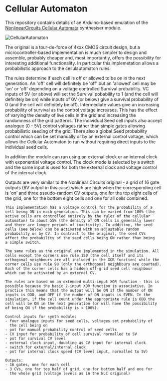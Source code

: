 # Cellular Automaton

This repository contains details of an Arduino-based emulation of the [NonlinearCircuits Cellular Automata](https://www.nonlinearcircuits.com/modules/p/cellular-automata) synthesiser module.

![CellularAutomaton](https://github.com/user-attachments/assets/e6e95f51-a603-4c6c-a3c2-eee641102247)

The original is a tour-de-force of 4xxx CMOS circuit design, but a microcontroller-based implementation is much simpler to design and assemble, probably cheaper and, most importantly, offers the possibility for interesting additional functionality. In particular this implemetation allows a probabilistic approach to the cellulautomaton rules.

The rules determine if each cell is off or allowed to be on in the next generation. An 'off' cell will definitely be 'off' but an 'allowed' cell may be 'on' or 'off' depending on a voltage controlled Survival probability. VC inputs of 5V (or above) will set the Survival pobability to 1 (and the cell will definitely be on) while inputs of 0V (or below) give a survival probability of 0 (and the cell will definitely be off). Intermediate values give an increasing probability of survival as the control voltage increases. This has the effect of varying the density of live cells in the grid and increasing the randomness of the grid patterns. The individual Seed cell inputs also accept analogue (0 - 5V) control voltages rather than simple gates allowing probabilistic seeding of the grid. There also a global Seed probability control which can be set manually or by an external control voltage, which allows the Cellular Automaton to run without requiring direct inputs to the individual seed cells.

In addition the module can run using an external clock or an internal clock with exponential voltage control. The clock mode is selected by a switch and the same input is used for both the external clock and voltage control of the internal clock.

Outputs are very similar to the Nonlinear Circuits original - a grid of 16 gate outputs (6V output in this case) which are high when the corresponding cell is 'on' and three pseudo-random CV outputs, one for the top eight cells of the grid, one for the bottom eight cells and one for all cells combined.

    This implementation has a voltage control for the probability of a
    cell being ON in each generation. This can be varied from 100% (the
    active cells are controlled entirely by the rules of the cellular
    automaton) to about 55% (the density of ON cells is generally lower
    and there are longer periods of inactivity). In addition, the seed
    cells (see below) can be activated with an adjustable random
    probability or by CV. In contrast to the original, the seed CVs
    affect the probability of the seed cells being ON rather than being
    a simple switch.

    The same rules as the original are implemented in the simulation. All
    cells except the corners use rule 150 (the cell itself and its
    orthogonal neighbours are all included in the XOR function) while the
    corner cells use rule 90 (only the orthogonal neighbours are counted).
    Each of the corner cells has a hidden off-grid seed cell neighbour
    which can be activated by an external CV.
    
    The rules are based on an extended multi-input XOR function - this is
    possible because the basic 2-input XOR function is associative. In
    practice this means that the output will be ON if the number of ON
    inputs is ODD, and OFF if the number of ON inputs is EVEN. In the
    simulation, if the cell count under the appropriate rule is ODD the
    cell will be ON in the next generation (or will have the possibility
    of being ON if the probability is < 100%).

    Control inputs for synth module:
    - four analogue inputs for seed cells, voltages set probability of
      the cell being on
    - pot for manual probability control of seed cells
    - CV input for probability of cell survival normalled to 5V
    - pot for survival CV level
    - external clock input, doubling as CV input for internal clock
    - switch for external/internal clock
    - pot for internal clock speed (CV level input, normalled to 5V)

    Outputs:
    - 16 gates, one for each cell
    - 3 CVs, one for top half of grid, one for bottom half and one for
      the whole grid (voltage levels as in the NLC original)
